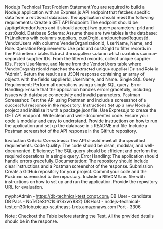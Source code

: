 Node.js Technical Test
Problem Statement
You are required to build a Node.js application with an Express.js API endpoint that fetches specific data from a relational database. The application should meet the following requirements:
Create a GET API Endpoint:
The endpoint should be /api/getVendorUsers and it should accept two query parameters: prId and custOrgId.
Database Schema:
Assume there are two tables in the database:
PrLineItems with columns suppliers, custOrgId, and purchaseRequestId.
VendorUsers with columns VendorOrganizationId, UserName, Name, and Role.
Operation Requirements:
Use prId and custOrgId to filter records in the PrLineItems table.
Extract the suppliers column which contains comma-separated supplier IDs.
From the filtered records, collect unique supplier IDs.
Fetch UserName, and Name from the VendorUsers table where VendorOrganizationId matches the extracted unique supplier IDs and Role is "Admin".
Return the result as a JSON response containing an array of objects with the fields supplierId, UserName, and Name.
Single SQL Query Requirement:
Perform all operations using a single SQL query.
Error Handling:
Ensure that the application handles errors gracefully, including issues with database connectivity and invalid parameters.
Postman Screenshot:
Test the API using Postman and include a screenshot of a successful response in the repository.
Instructions
Set up a new Node.js project and initialise it with a package.json file.
Use Express.js to create the GET API endpoint.
Write clean and well-documented code.
Ensure your code is modular and easy to understand.
Provide instructions on how to run the application and set up the database in a README.md file.
Include a Postman screenshot of the API response in the GitHub repository.
 
Evaluation Criteria
Correctness: The API should meet all the specified requirements.
Code Quality: The code should be clean, modular, and well-documented.
Efficiency: The SQL query should be efficient and perform the required operations in a single query.
Error Handling: The application should handle errors gracefully.
Documentation: The repository should include clear instructions and a Postman screenshot of the response.
Submission
Create a GitHub repository for your project. 
Commit your code and the Postman screenshot to the repository. 
Include a README.md file with instructions on how to set up and run the application.
Provide the repository URL for evaluation.
 
myphpAdmin - https://db-technical-test.conqt.com/
DB User - candidate
DB Pass - NoTeDeSt^C10.6?SxwY882}
DB Host - nodejs-technical-test.cm30rlobuoic.ap-southeast-1.rds.amazonaws.com
Port  - 3306
 
Note : Checkout the Table before starting the Test, All the provided details should be in the response.
